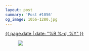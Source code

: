 ```yaml
---
layout: post
summary: 'Post #1056'
og_image: 1056-1280.jpg
---
```


<div class="post">
 <time>
  <a href="/1056">
   {{ page.date | date: "%B %-d, %Y" }}
  </a>
 </time>
 <a href="/1056">
  <figure data-taken="12/9/2019">
   <img sizes="(min-width: 700px) 50vw, calc(100vw - 2rem)" src="{{ site.assets_url }}/1056-640.jpg" srcset="{{ site.assets_url }}/1056-320.jpg 320w, {{ site.assets_url }}/1056-640.jpg 640w, {{ site.assets_url }}/1056-960.jpg 960w, {{ site.assets_url }}/1056-1280.jpg 1280w"/>
  </figure>
 </a>
</div>
